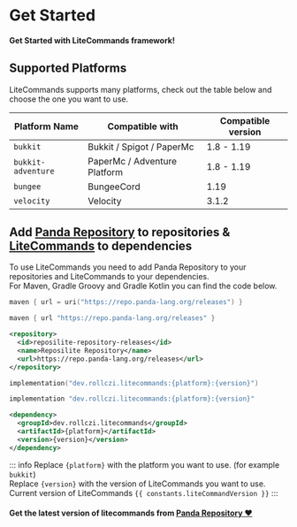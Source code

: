 <script setup>
    import constants from '../../components/Constants';
</script>

# Get Started
#### Get Started with LiteCommands framework!

## Supported Platforms

LiteCommands supports many platforms, check out the table below and choose the one you want to use.

| Platform Name      | Compatible with              | Compatible version |
|--------------------|------------------------------|--------------------|
| `bukkit`           | Bukkit / Spigot / PaperMc    | 1.8 - 1.19         |
| `bukkit-adventure` | PaperMc / Adventure Platform | 1.8 - 1.19         |
| `bungee`           | BungeeCord                   | 1.19               |
| `velocity`         | Velocity                     | 3.1.2              |

## Add <u>Panda Repository</u> to repositories & <u>LiteCommands</u> to dependencies

To use LiteCommands you need to add Panda Repository to your repositories and LiteCommands to your dependencies.<br>
For Maven, Gradle Groovy and Gradle Kotlin you can find the code below.

```kotlin [repository:Gradle Kotlin]
maven { url = uri("https://repo.panda-lang.org/releases") }
```

```groovy [repository:Gradle Groovy]
maven { url "https://repo.panda-lang.org/releases" }
```

```xml [repository:Maven]
<repository>
  <id>reposilite-repository-releases</id>
  <name>Reposilite Repository</name>
  <url>https://repo.panda-lang.org/releases</url>
</repository>
```

```kotlin [dependency:Gradle Kotlin]
implementation("dev.rollczi.litecommands:{platform}:{version}")
```

```groovy [dependency:Gradle Groovy]
implementation "dev.rollczi.litecommands:{platform}:{version}"
```

```xml [dependency:Maven]
<dependency>
  <groupId>dev.rollczi.litecommands</groupId>
  <artifactId>{platform}</artifactId>
  <version>{version}</version>
</dependency>
```

::: info
Replace `{platform}` with the platform you want to use. (for example `bukkit`)  
Replace `{version}` with the version of LiteCommands you want to use.  
Current version of LiteCommands `{{ constants.liteCommandVersion }}`
:::

#### Get the latest version of litecommands from [Panda Repository ❤](https://repo.panda-lang.org/#/releases/dev/rollczi/litecommands)